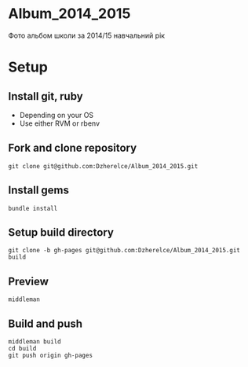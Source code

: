 Album_2014_2015
===============

Фото альбом школи за 2014/15 навчальний рік


# Setup

## Install git, ruby

- Depending on your OS
- Use either RVM or rbenv

## Fork  and clone repository

    git clone git@github.com:Dzherelce/Album_2014_2015.git

## Install gems

    bundle install

## Setup build directory

    git clone -b gh-pages git@github.com:Dzherelce/Album_2014_2015.git build

## Preview

    middleman

## Build and push

    middleman build
    cd build
    git push origin gh-pages

